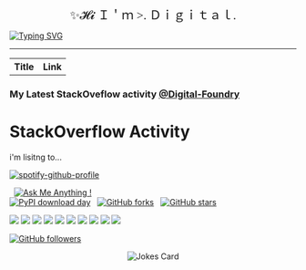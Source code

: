 
<div style="text-align: center; font-size: 1.5em; 
font-family: cursive;"> ✨𝓗𝓲   Ｉ＇ｍ  >. Ｄｉｇｉｔａｌ. </div>

[![Typing SVG](https://readme-typing-svg.demolab.com/?lines=First+line+of+text;Second+line+of+text)](https://git.io/typing-svg)

---



<!-- ![Anurag's GitHub stats](https://github-readme-stats.vercel.app/api?username=Digital-Foundry&show_icons=true&theme=transparent) -->


<table>
  <tr><th>Title</th><th>Link</th></tr>
  <!-- STACKOVERFLOW:START --><!-- STACKOVERFLOW:END -->
</table>


### My Latest StackOveflow activity  [@Digital-Foundry](https://github.com/Digital-Foundry)

# StackOverflow Activity
<!-- STACKOVERFLOW:START -->

<!-- STACKOVERFLOW:END -->

<!-- BLOG-POST-LIST:START -->

<!-- BLOG-POST-LIST:END -->





i'm lisitng to...

[![spotify-github-profile](https://spotify-github-profile.vercel.app/api/view?uid=1227103002&cover_image=true&theme=novatorem&show_offline=false&background_color=121212&interchange=false&bar_color=53b14f&bar_color_cover=true)](https://spotify-github-profile.vercel.app/api/view?uid=1227103002&redirect=true)




<!-- <style> -->
 &nbsp; [![Ask Me Anything !](https://img.shields.io/badge/Ask%20me-anything-1abc9c.svg)](https://GitHub.com/Naereen/ama) &nbsp; <br>
 [![PyPI download day](https://img.shields.io/pypi/dd/ansicolortags.svg)](https://pypi.python.org/pypi/ansicolortags/) &nbsp; [![GitHub forks](https://badgen.net/github/forks/Naereen/Strapdown.js/)](https://GitHub.com/Naereen/StrapDown.js/network/) &nbsp; [![GitHub stars](https://img.shields.io/github/stars/Naereen/StrapDown.js.svg?style=social&label=Star&maxAge=2592000)](https://GitHub.com/Naereen/StrapDown.js/stargazers/)

<!-- BADGES -->
 <!-- ![image]({BadgeURLHere}) -->
 <!-- ![image]({BadgeURLHere}) -->
 <!-- ![image]({BadgeURLHere}) -->
 <!-- ![image]({BadgeURLHere}) -->
 <!-- <img src="{BadgeURLHere}" /> -->
 <!-- <img src="{BadgeURLHere}" /> -->
 <!-- <img src="{BadgeURLHere}" /> -->
 <!-- <img src="{https://img.shields.io/badge/Telegram-2CA5E0?style=for-the-badge&logo=telegram&logoColor=white}" /> -->
<img src="https://img.shields.io/badge/Gmail-D14836?style=for-the-badge&logo=gmail&logoColor=white" />
<img src="https://img.shields.io/badge/Unity-100000?style=for-the-badge&logo=unity&logoColor=white" />
<img src="https://img.shields.io/badge/-Unreal%20Engine-313131?style=for-the-badge&logo=unreal-engine&logoColor=white" />
<img src="https://img.shields.io/badge/Yarn-2C8EBB?style=for-the-badge&logo=yarn&logoColor=white" />
<img src="https://img.shields.io/badge/Itch.io-FA5C5C?style=for-the-badge&logo=itchdotio&logoColor=white" />
<img src="https://img.shields.io/badge/Epic%20Games-313131?style=for-the-badge&logo=Epic%20Games&logoColor=white" />
<img src="https://img.shields.io/badge/Discord-5865F2?style=for-the-badge&logo=discord&logoColor=white" />
<img src="	https://img.shields.io/badge/json-5E5C5C?style=for-the-badge&logo=json&logoColor=white" />
<img src="https://img.shields.io/badge/JavaScript-323330?style=for-the-badge&logo=javascript&logoColor=F7DF1E" />
<img src="https://img.shields.io/badge/HTML5-E34F26?style=for-the-badge&logo=html5&logoColor=white" />




<!-- </style> -->
[![GitHub followers](https://img.shields.io/github/followers/Naereen.svg?style=social&label=Follow&maxAge=2592000)](https://github.com/Naereen?tab=followers)





<!-- ################################################### -->
<!-- hitCount -->
<!-- <div style="text-align: right;">
    <a href="https://hits.seeyoufarm.com" rel="nofollow">
        <img src="https://hits.seeyoufarm.com/api/count/incr/badge.svg?url=https%3A%2F%2Fgithub.com%2Fdigital-foundry&count_bg=%237F956E&title_bg=%23555555&icon=superuser.svg&icon_color=%23C5FFB0&title=your+visitor&edge_flat=false" alt="Visitor Counter"/>
    </a>
</div> -->


<!-- ################################################### -->
<!---DailyDevCard--->
<!-- 
<div style="center">
<a href="https://app.daily.dev/russkiy1389"><img src="https://api.daily.dev/devcards/27870a5372b94e53913129a8ac857d42.png?r=0rh" width="400" alt="Svyatoslav(sava) Russkiy's Dev Card"/>   </a>
</div> -->
<!-- ################################################### -->
<!-- ################################################### -->



<!-- You can add an SVG image with a link using the following snippet: -->
<!-- 
<a href="#">
    <img src="help/badge1.svg" alt="example badge" style="vertical-align:top margin:6px 4px">
  </a>   -->

<!-- badges -->
<p align="right">
  <!-- Badges go here>
</p>
<p align="center">
  <!-- Badges go here>
</p>
<p align="left">
  <!-- Badges go here>
</p>

<!-- Jokes Card -->
<!-- ![Jokes Card](https://readme-jokes.vercel.app/api) -->
<!-- HTML -->
<center>
<img src="https://readme-jokes.vercel.app/api" alt="Jokes Card" />
</center>

